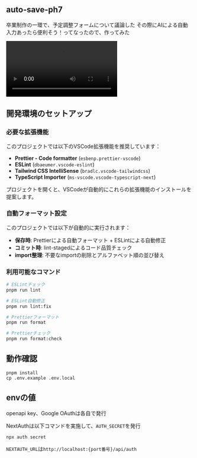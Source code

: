 ## auto-save-ph7

卒業制作の一環で、予定調整フォームについて議論した
その際にAIによる自動入力あったら便利そう！ってなったので、作ってみた

<video src="https://github.com/user-attachments/assets/3ac7ee32-de37-496b-9667-9809c1ed64c7"></video>

## 開発環境のセットアップ

### 必要な拡張機能

このプロジェクトでは以下のVSCode拡張機能を推奨しています：

- **Prettier - Code formatter** (`esbenp.prettier-vscode`)
- **ESLint** (`dbaeumer.vscode-eslint`)
- **Tailwind CSS IntelliSense** (`bradlc.vscode-tailwindcss`)
- **TypeScript Importer** (`ms-vscode.vscode-typescript-next`)

プロジェクトを開くと、VSCodeが自動的にこれらの拡張機能のインストールを提案します。

### 自動フォーマット設定

このプロジェクトでは以下が自動的に実行されます：

- **保存時**: Prettierによる自動フォーマット + ESLintによる自動修正
- **コミット時**: lint-stagedによるコード品質チェック
- **import整理**: 不要なimportの削除とアルファベット順の並び替え

### 利用可能なコマンド

```bash
# ESLintチェック
pnpm run lint

# ESLint自動修正
pnpm run lint:fix

# Prettierフォーマット
pnpm run format

# Prettierチェック
pnpm run format:check
```

## 動作確認

```
pnpm install
cp .env.example .env.local
```

## envの値

openapi key、Google OAuthは各自で発行

NextAuthは以下コマンドを実施して、`AUTH_SECRET`を発行

```
npx auth secret
```

`NEXTAUTH_URL`は`http://localhost:{port番号}/api/auth`
